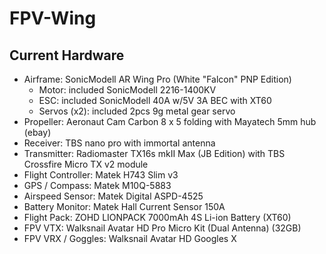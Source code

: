 # FPV-Wing
## Current Hardware
- Airframe:             SonicModell AR Wing Pro (White "Falcon" PNP Edition)
  - Motor:                included SonicModell 2216-1400KV
  - ESC:                  included SonicModell 40A w/5V 3A BEC with XT60
  - Servos (x2):          included 2pcs 9g metal gear servo
- Propeller:            Aeronaut Cam Carbon 8 x 5 folding with Mayatech 5mm hub (ebay)
- Receiver:             TBS nano pro with immortal antenna
- Transmitter:          Radiomaster TX16s mkII Max (JB Edition) with TBS Crossfire Micro TX v2 module
- Flight Controller:    Matek H743 Slim v3
- GPS / Compass:        Matek M10Q-5883
- Airspeed Sensor:      Matek Digital ASPD-4525
- Battery Monitor:      Matek Hall Current Sensor 150A
- Flight Pack:          ZOHD LIONPACK 7000mAh 4S Li-ion Battery (XT60)
- FPV VTX:              Walksnail Avatar HD Pro Micro Kit (Dual Antenna) (32GB)
- FPV VRX / Goggles:    Walksnail Avatar HD Googles X
